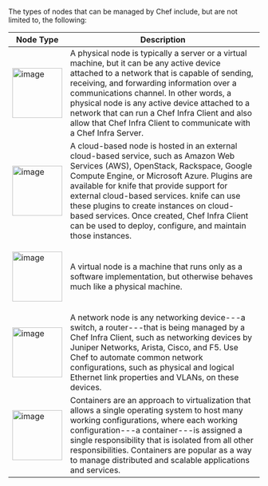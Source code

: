 The types of nodes that can be managed by Chef include, but are not
limited to, the following:

<table>
<colgroup>
<col style="width: 19%" />
<col style="width: 80%" />
</colgroup>
<thead>
<tr class="header">
<th>Node Type</th>
<th>Description</th>
</tr>
</thead>
<tbody>
<tr class="odd">
<td><p><img src="/images/icon_node_type_server.svg" class="align-center" width="100" alt="image" /></p></td>
<td>A physical node is typically a server or a virtual machine, but it can be any active device attached to a network that is capable of sending, receiving, and forwarding information over a communications channel. In other words, a physical node is any active device attached to a network that can run a Chef Infra Client and also allow that Chef Infra Client to communicate with a Chef Infra Server.</td>
</tr>
<tr class="even">
<td><p><img src="/images/icon_node_type_cloud_public.svg" class="align-center" width="100" alt="image" /></p></td>
<td>A cloud-based node is hosted in an external cloud-based service, such as Amazon Web Services (AWS), OpenStack, Rackspace, Google Compute Engine, or Microsoft Azure. Plugins are available for knife that provide support for external cloud-based services. knife can use these plugins to create instances on cloud-based services. Once created, Chef Infra Client can be used to deploy, configure, and maintain those instances.</td>
</tr>
<tr class="odd">
<td><p><img src="/images/icon_node_virtual_machine.svg" class="align-center" width="100" alt="image" /></p></td>
<td>A virtual node is a machine that runs only as a software implementation, but otherwise behaves much like a physical machine.</td>
</tr>
<tr class="even">
<td><p><img src="/images/icon_node_type_network_device.svg" class="align-center" width="100" alt="image" /></p></td>
<td>A network node is any networking device---a switch, a router---that is being managed by a Chef Infra Client, such as networking devices by Juniper Networks, Arista, Cisco, and F5. Use Chef to automate common network configurations, such as physical and logical Ethernet link properties and VLANs, on these devices.</td>
</tr>
<tr class="odd">
<td><p><img src="/images/icon_node_type_container.svg" class="align-center" width="100" alt="image" /></p></td>
<td>Containers are an approach to virtualization that allows a single operating system to host many working configurations, where each working configuration---a container---is assigned a single responsibility that is isolated from all other responsibilities. Containers are popular as a way to manage distributed and scalable applications and services.</td>
</tr>
</tbody>
</table>
